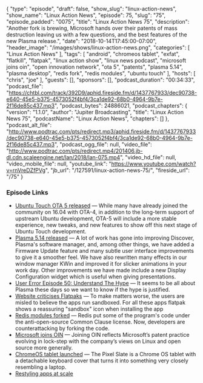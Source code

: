 {
  "type": "episode",
  "draft": false,
  "show_slug": "linux-action-news",
  "show_name": "Linux Action News",
  "episode": 75,
  "slug": "75",
  "episode_padded": "0075",
  "title": "Linux Action News 75",
  "description": "Another fork is brewing, Microsoft hands over their patents of mass destruction leaving us with a few questions, and the best features of the new Plasma release.",
  "date": "2018-10-14T17:45:00-07:00",
  "header_image": "/images/shows/linux-action-news.png",
  "categories": [
    "Linux Action News"
  ],
  "tags": [
    "android",
    "chromeos tablet",
    "exfat",
    "flatkill",
    "flatpak",
    "linux action show",
    "linux news podcast",
    "microsoft joins oin",
    "open innovation network",
    "ota 5",
    "patents",
    "plasma 5.14",
    "plasma desktop",
    "redis fork",
    "redis modules",
    "ubuntu touch"
  ],
  "hosts": [
    "chris",
    "joe"
  ],
  "guests": [],
  "sponsors": [],
  "podcast_duration": "00:34:33",
  "podcast_file": "https://chtbl.com/track/392D9/aphid.fireside.fm/d/1437767933/dec90738-e640-45e5-b375-4573052f4bf4/3ca1de92-68b0-4964-9b7e-2f16de85c437.mp3",
  "podcast_bytes": 24886021,
  "podcast_chapters": {
    "version": "1.1.0",
    "author": "Jupiter Broadcasting",
    "title": "Linux Action News 75",
    "podcastName": "Linux Action News",
    "chapters": []
  },
  "podcast_alt_file": "http://www.podtrac.com/pts/redirect.mp3/aphid.fireside.fm/d/1437767933/dec90738-e640-45e5-b375-4573052f4bf4/3ca1de92-68b0-4964-9b7e-2f16de85c437.mp3",
  "podcast_ogg_file": null,
  "video_file": "http://www.podtrac.com/pts/redirect.mp4/201406.jb-dl.cdn.scaleengine.net/lan/2018/lan-075.mp4",
  "video_hd_file": null,
  "video_mobile_file": null,
  "youtube_link": "https://www.youtube.com/watch?v=rnVreDZfPVg",
  "jb_url": "/127591/linux-action-news-75/",
  "fireside_url": "/75"
}


### Episode Links

  * [Ubuntu Touch OTA 5 released](https://ubports.com/blog/ubports-blog-1/post/ubuntu-touch-ota-5-174 "Ubuntu Touch OTA 5 released") — While many have already joined the community on 16.04 with OTA-4, in addition to the long-term support of upstream Ubuntu development, OTA-5 will include a more stable experience, new tweaks, and new features to show off this next stage of Ubuntu Touch development.
  * [Plasma 5.14 released](https://www.kde.org/announcements/plasma-5.14.0.php "Plasma 5.14 released") — A lot of work has gone into improving Discover, Plasma's software manager, and, among other things, we have added a Firmware Update feature and many subtle user interface improvements to give it a smoother feel. We have also rewritten many effects in our window manager KWin and improved it for slicker animations in your work day. Other improvements we have made include a new Display Configuration widget which is useful when giving presentations.
  * [User Error Episode 50: Understand The Hype](https://error.show/50 "User Error Episode 50: Understand The Hype") — It seems to be all about Plasma these days so we want to know if the hype is justified. 
  * [Website criticises Flatpaks](https://flatkill.org/ "Website criticises Flatpaks") — To make matters worse, the users are misled to believe the apps run sandboxed. For all these apps flatpak shows a reassuring "sandbox" icon when installing the app
  * [Redis modules forked](https://www.zdnet.com/article/redis-labs-and-common-clause-attacked-where-it-hurts-with-open-source-code/ "Redis modules forked") — Redis put some of the program's code under the anti-open-source Common Clause license. Now, developers are counterattacking by forking the code.
  * [Microsoft joins OIN](https://azure.microsoft.com/en-us/blog/microsoft-joins-open-invention-network-to-help-protect-linux-and-open-source/ "Microsoft joins OIN") — Joining OIN reflects Microsoft’s patent practice evolving in lock-step with the company’s views on Linux and open source more generally.
  * [ChromeOS tablet launched](https://www.theverge.com/circuitbreaker/2018/10/9/17940770/google-pixel-slate-tablet-announcement-price-release-date-specs "ChromeOS tablet launched") — The Pixel Slate is a Chrome OS tablet with a detachable keyboard cover that turns it into something very closely resembling a laptop.
  * [Restyling apps at scale](https://blogs.gnome.org/tbernard/2018/10/15/restyling-apps-at-scale/ "Restyling apps at scale")


